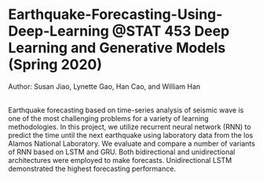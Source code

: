 # Earthquake-Forecasting-Using-Deep-Learning @STAT 453 Deep Learning and Generative Models (Spring 2020)
Author: Susan Jiao, Lynette Gao, Han Cao, and William Han <br/> <br/>

Earthquake forecasting based on time-series analysis of seismic wave is one of the most challenging problems for a variety of learning methodologies. In this project, we utilize recurrent neural network (RNN) to predict the time until the next earthquake using laboratory data from the los Alamos National Laboratory. We evaluate and compare a number of variants of RNN based on LSTM and GRU. Both bidirectional and unidirectional architectures were employed to make forecasts. Unidirectional LSTM demonstrated the highest forecasting performance. 
